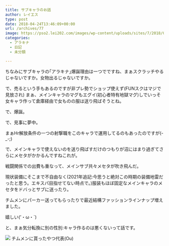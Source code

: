 ```yaml
---
title: サブキャラのお話
author: レイエス
type: post
date: 2018-04-24T13:46:09+00:00
url: /archives/77
image: https://pso2.lei202.com/images/wp-content/uploads/sites/7/2018/04/pso20180414_152704_002.png
categories:
  - アラキナ
  - 日記
  - 未分類

---
```

ちなみにサブキャラの｢アラキナ｣爆誕理由は一つでですね、まぁスクラッチやるじゃないですか。女物出るじゃないですか。

で、売るという手もあるのですが非プレ勢でショップ使えず(FUNスクはマジで見放され)
まぁ、メインキャラのマグもエグイ(初心者特有地獄マグ)しでいっそ女キャラ作って倉庫経由で女ものの服は送り飛ばそうとね。

で、爆誕。

で、見事に夢中。

まぁHr解放条件の一つの射撃職をこのキャラで運用してるのもあったのですが(-_-;)

で、メインキャラで使えないのを送り飛ばすだけのつもりが沼にはまり過ぎてさらにメセタがかかるんですねこれが｡

戦闘関係での出費も重なって、メインサブ共々メセタが吹き飛んだ。

現状装備にそこまで不自由なく(2021年追記:今思うと絶対この時期の装備地雷だったと思う。エキスパ目指せてない時点で。)服装もほぼ固定なメインキャラのメセタをドバっとサブに送ったり。

チムメンにパーカー送ってもらったりで最近結構ファッションラインナップ増えました。

嬉しい(’・ω・\`)

と、まぁ気分転換に別の性別:キャラ作るのは悪くないって話です。

![](https://pso2.lei202.com/images/wp-content/uploads/sites/7/2018/04/pso20180414_152704_002-150x150.png)
チムメンに貰ったやつ代表(Ou)